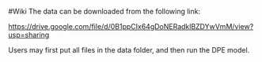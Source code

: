 #Wiki
The data can be downloaded from the following link:

https://drive.google.com/file/d/0B1ppCIx64gDoNERadklBZDYwVmM/view?usp=sharing

Users may first put all files in the data folder, and then run the DPE model.